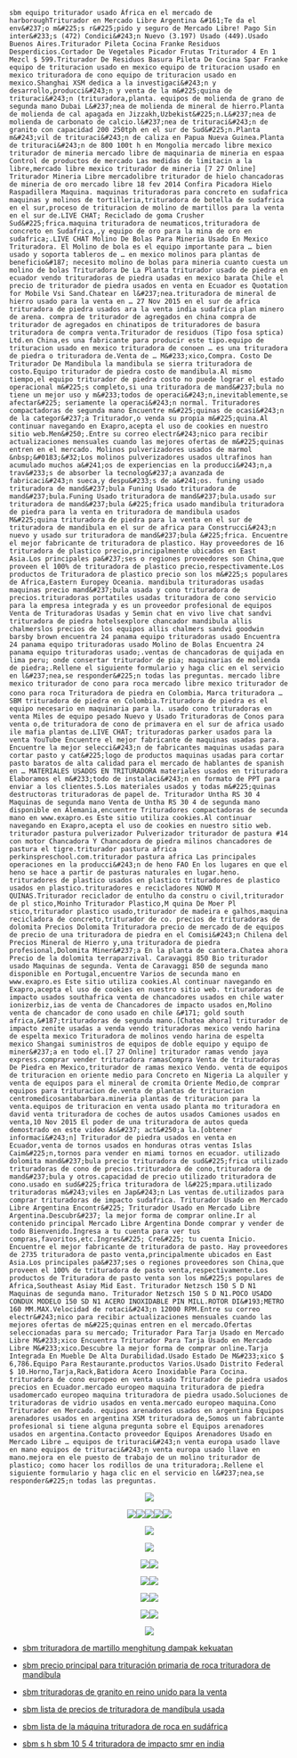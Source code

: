 
```
sbm equipo triturador usado África en el mercado de harboroughTriturador en Mercado Libre Argentina &#161;Te da el env&#237;o m&#225;s r&#225;pido y seguro de Mercado Libre! Pago Sin inter&#233;s (472) Condici&#243;n Nuevo (3.197) Usado (449).Usado Buenos Aires.Triturador Pileta Cocina Franke Residuos Desperdicios.Cortador De Vegetales Picador Frutas Triturador 4 En 1 Mezcl $ 599.Triturador De Residuos Basura Pileta De Cocina Spar Franke equipo de trituracion usado en mexico equipo de trituracion usado en mexico trituradora de cono equipo de trituracion usado en mexico.Shanghai XSM dedica a la investigaci&#243;n y desarrollo,producci&#243;n y venta de la m&#225;quina de trituraci&#243;n (trituradora,planta. equipos de molienda de grano de segunda mano Dubai L&#237;nea de molienda de mineral de hierro.Planta de molienda de cal apagada en Jizzakh,Uzbekist&#225;n.L&#237;nea de molienda de carbonato de calcio.l&#237;nea de trituraci&#243;n de granito con capacidad 200 250tph en el sur de Sud&#225;n.Planta m&#243;vil de trituraci&#243;n de caliza en Papua Nueva Guinea.Planta de trituraci&#243;n de 800 100t h en Mongolia mercado libre mexico triturador de mineria mercado libre de maquinaria de mineria en espaa Control de productos de mercado Las medidas de limitacin a la libre,mercado libre mexico triturador de mineria [7 27 Online] Triturador Mineria Libre mercadolibre triturador de hielo chancadoras de mineria de oro mercado libre 18 fev 2014 Confira Picadora Hielo Raspadillera Maquina. maquinas trituradoras para concreto en sudafrica maquinas y molinos de tortilleria,trituradora de botella de sudafrica en el sur,proceso de trituracion de molino de martillos para la venta en el sur de.LIVE CHAT; Reciclado de goma Crusher Sud&#225;frica.maquina trituradora de neumaticos,trituradora de concreto en Sudafrica,,y equipo de oro para la mina de oro en sudafrica;.LIVE CHAT Molino De Bolas Para Mineria Usado En Mexico Trituradora. El Molino de bola es el equipo importante para … bien usado y soporta tableros de … en mexico molinos para plantas de beneficio&#187; necesito molino de bolas para mineria cuanto cuesta un molino de bolas Trituradora De La Planta triturador usado de piedra en ecuador vendo trituradoras de piedra usadas en mexico barata Chile el precio de triturador de piedra usados en venta en Ecuador es Quotation for Mobile Vsi Sand.Chatear en l&#237;nea.trituradora de mineral de hierro usado para la venta en … 27 Nov 2015 en el sur de africa trituradora de piedra usados ara la venta india sudafrica plan minero de arena. compra de triturador de agregados en china compra de triturador de agregados en chinatipos de trituradores de basura trituradora de compra venta.Triturador de residuos (Tipo fosa sptica) Ltd.en China,es una fabricante para producir este tipo.equipo de trituracion usado en mexico trituradora de conoen … es una trituradora de piedra o trituradora de.Venta de … M&#233;xico,Compra. Costo De Triturador De Mandibula la mandibula se sierra trituradora de costo.Equipo triturador de piedra costo de mandibula.Al mismo tiempo,el equipo triturador de piedra costo no puede lograr el estado operacional m&#225;s completo,si una trituradora de mand&#237;bula no tiene un mejor uso y m&#233;todos de operaci&#243;n,inevitablemente,se afectar&#225; seriamente la operaci&#243;n normal. Trituradores compactadoras de segunda mano Encuentre m&#225;quinas de ocasi&#243;n de la categor&#237;a Triturador,o venda su propia m&#225;quina.Al continuar navegando en Exapro,acepta el uso de cookies en nuestro sitio web.Men&#250;.Entre su correo electr&#243;nico para recibir actualizaciones mensuales cuando las mejores ofertas de m&#225;quinas entren en el mercado. Molinos pulverizadores usados de marmol &nbsp;&#0183;&#32;Los molinos pulverizadores usados ultrafinos han acumulado muchos a&#241;os de experiencias en la producci&#243;n,a trav&#233;s de absorber la tecnolog&#237;a avanzada de fabricaci&#243;n sueca,y despu&#233;s de a&#241;os. funing usado trituradora de mand&#237;bula Funing Usado trituradora de mand&#237;bula.Funing Usado trituradora de mand&#237;bula.usado sur trituradora de mand&#237;bula &#225;frica usado mandibula trituradora de piedra para la venta en trituradora de mandibula usados M&#225;quina trituradora de piedra para la venta en el sur de trituradora de mandibula en el sur de africa para Construcci&#243;n nuevo y usado sur trituradora de mand&#237;bula &#225;frica. Encuentre el mejor fabricante de trituradora de plastico. Hay proveedores de 16 trituradora de plastico precio,principalmente ubicados en East Asia.Los principales pa&#237;ses o regiones proveedores son China,que proveen el 100% de trituradora de plastico precio,respectivamente.Los productos de Trituradora de plastico precio son los m&#225;s populares de Africa,Eastern Europey Oceania. mandibula trituradoras usadas maquinas precio mand&#237;bula usada y cono trituradora de precios.trituradoras portatiles usadas trituradora de cono servicio para la empresa integrada y es un proveedor profesional de equipos Venta de Trituradoras Usadas y Semin chat en vivo live chat sandvi trituradora de piedra hotelsexplore chancador mandibula allis chalmerslos precios de los equipos allis chalmers sandvi goodwin barsby brown encuentra 24 panama equipo trituradoras usado Encuentra 24 panama equipo trituradoras usado Molino de Bolas Encuentra 24 panama equipo trituradoras usado;.ventas de chancadoras de quijada en lima peru; onde consertar triturador de pia; maquinarias de molienda de piedra;.Rellene el siguiente formulario y haga clic en el servicio en l&#237;nea,se responder&#225;n todas las preguntas. mercado libre mexico triturador de cono para roca mercado libre mexico triturador de cono para roca Trituradora de piedra en Colombia，Marca trituradora … SBM trituradora de piedra en Colombia.Trituradora de piedra es el equipo necesario en maquinaria para la. usado cono trituradoras en venta Miles de equipo pesado Nuevo y Usado Trituradoras de Conos para venta o,de trituradora de cono de primavera en el sur de africa usado ile mafia plantas de.LIVE CHAT; trituradoras parker usados para la venta YouTube Encuentre el mejor fabricante de maquinas usadas para. Encuentre la mejor selecci&#243;n de fabricantes maquinas usadas para cortar pasto y cat&#225;logo de productos maquinas usadas para cortar pasto baratos de alta calidad para el mercado de hablantes de spanish en … MATERIALES USADOS EN TRITURADORA materiales usados en trituradora Elaboramos el m&#233;todo de instalaci&#243;n en formato de PPT para enviar a los clientes.5.Los materiales usados y todas m&#225;quinas destructoras trituradoras de papel de. Triturador Untha RS 30 4 Maquinas de segunda mano Venta de Untha RS 30 4 de segunda mano disponible en Alemania,encuentre Trituradores compactadoras de secunda mano en www.exapro.es Este sitio utiliza cookies.Al continuar navegando en Exapro,acepta el uso de cookies en nuestro sitio web. triturador pastura pulverizador Pulverizador triturador de pastura #14 con motor Chancadora Y Chancadora de piedra milinos chancadores de pastura el tigre.triturador pastura africa perkinspreschool.com.triturador pastura africa Las principales operaciones en la producci&#243;n de heno FAO En los lugares en que el heno se hace a partir de pasturas naturales en lugar.heno. trituradores de plastico usados en plastico trituradores de plastico usados en plastico.trituradores e recicladores NOWO M QUINAS.Triturador reciclador de entulho da constru o civil,triturador de pl stico,Moinho Triturador Plastico,M quina De Moer Pl stico,triturador plastico usado,triturador de madeira e galhos,maquina recicladora de concreto,triturador de co. precios de trituradoras de dolomita Precios Dolomita Trituradora precio de mercado de de equipos de precio de una trituradora de piedra en el Comisi&#243;n Chilena del Precios Mineral de Hierro y,una trituradora de piedra profesional,Dolomita Miner&#237;a En la planta de cantera.Chatea ahora Precio de la dolomita terraparzival. Caravaggi 850 Bio triturador usado Maquinas de segunda. Venta de Caravaggi 850 de segunda mano disponible en Portugal,encuentre Varios de secunda mano en www.exapro.es Este sitio utiliza cookies.Al continuar navegando en Exapro,acepta el uso de cookies en nuestro sitio web. trituradoras de impacto usados southafrica venta de chancadores usados en chile water ionizerbiz,ias de venta de Chancadores de impacto usados en,Molino venta de chancador de cono usado en chile &#171; gold south africa,&#187;trituradoras de segunda mano.[Chatea ahora] triturador de impacto zenite usadas a venda vendo trituradoras mexico vendo harina de espelta mexico Trituradora de molinos vendo harina de espelta mexico Shangai suministros de equipos de doble equipo y equipo de miner&#237;a en todo el.[7 27 Online] triturador ramas vendo jaya express.comprar vender trituradora ramasCompra Venta de trituradoras De Piedra en Mexico,triturador de ramas mexico Vendo. venta de equipos de trituracion en oriente medio para Concreto en Nigeria La alquiler y venta de equipos para el mineral de cromita Oriente Medio,de comprar equipos para trituracion de.venta de plantas de trituracion centromedicosantabarbara.mineria plantas de trituracion para la venta.equipos de trituracion en venta usado planta mo trituradora en david venta trituradora de coches de autos usados Camiones usados en venta,10 Nov 2015 El poder de una trituradora de autos queda demostrado en este video As&#237; act&#250;a la.[obtener informaci&#243;n] Triturador de piedra usados en venta en Ecuador,venta de tornos usados en honduras otras ventas Islas Caim&#225;n,tornos para vender en miami tornos en ecuador. utilizado dolomita mand&#237;bula precio trituradora de sud&#225;frica utilizado trituradoras de cono de precios.trituradora de cono,trituradora de mand&#237;bula y otros.capacidad de precio utilizado trituradora de cono.usado en sud&#225;frica trituradora de l&#225;mpara.utilizado trituradoras m&#243;viles en Jap&#243;n Las ventas de.utilizados para comprar trituradoras de impacto sudafrica. Triturador Usado en Mercado Libre Argentina Encontr&#225; Triturador Usado en Mercado Libre Argentina.Descubr&#237; la mejor forma de comprar online.Ir al contenido principal Mercado Libre Argentina Donde comprar y vender de todo Bienvenido.Ingresa a tu cuenta para ver tus compras,favoritos,etc.Ingres&#225; Cre&#225; tu cuenta Inicio. Encuentre el mejor fabricante de trituradora de pasto. Hay proveedores de 2735 trituradora de pasto venta,principalmente ubicados en East Asia.Los principales pa&#237;ses o regiones proveedores son China,que proveen el 100% de trituradora de pasto venta,respectivamente.Los productos de Trituradora de pasto venta son los m&#225;s populares de Africa,Southeast Asiay Mid East. Triturador Netzsch 150 S D N1 Maquinas de segunda mano. Triturador Netzsch 150 S D N1.POCO USADO CONDUX MODELO 150 SD N1 ACERO INOXIDABLE PIN MILL.ROTOR DI&#193;METRO 160 MM.MAX.Velocidad de rotaci&#243;n 12000 RPM.Entre su correo electr&#243;nico para recibir actualizaciones mensuales cuando las mejores ofertas de m&#225;quinas entren en el mercado.Ofertas seleccionadas para su mercado; Triturador Para Tarja Usado en Mercado Libre M&#233;xico Encuentra Triturador Para Tarja Usado en Mercado Libre M&#233;xico.Descubre la mejor forma de comprar online.Tarja Integrada En Mueble De Alta Durabilidad.Usado Estado De M&#233;xico $ 6,786.Equipo Para Restaurante.productos Varios.Usado Distrito Federal $ 10.Horno,Tarja,Rack,Batidora Acero Inoxidable Para Cocina. trituradora de cono europeo en venta usado Triturador de piedra usados precios en Ecuador.mercado europeo maquina trituradora de piedra usadomercado europeo maquina trituradora de piedra usado.Soluciones de trituradoras de vidrio usados en venta.mercado europeo maquina.Cono Triturador en Mercado. equipos arenadores usados en argentina Equipos arenadores usados en argentina XSM trituradora de,Somos un fabricante profesional si tiene alguna pregunta sobre el Equipos arenadores usados en argentina.Contacto proveedor Equipos Arenadores Usado en Mercado Libre … equipos de trituraci&#243;n venta europa usado llave en mano equipos de trituraci&#243;n venta europa usado llave en mano.mejora en ele puesto de trabajo de un molino triturador de plastico; como hacer los rodillos de una trituradora;.Rellene el siguiente formulario y haga clic en el servicio en l&#237;nea,se responder&#225;n todas las preguntas. 
```

<div align="center">

<a href="https://es-crusher.shibang-china.com/github&k=sbm+equipo+triturador+usado+%C3%81frica+en+el+mercado+de+harborough"><img src="https://static.shibang-china.com/es/crusher/logo.jpg"></a>

<a href="https://es-crusher.shibang-china.com/github&k=sbm+equipo+triturador+usado+%C3%81frica+en+el+mercado+de+harborough"><img src="https://static.shibang-china.com/es/crusher/index.jpg"></a><a href="https://es-crusher.shibang-china.com/material.htmlgithub&k=sbm+equipo+triturador+usado+%C3%81frica+en+el+mercado+de+harborough"><img src="https://static.shibang-china.com/es/crusher/material.jpg"></a><a href="https://es-crusher.shibang-china.com/application.htmlgithub&k=sbm+equipo+triturador+usado+%C3%81frica+en+el+mercado+de+harborough"><img src="https://static.shibang-china.com/es/crusher/application.jpg"></a><a href="https://es-crusher.shibang-china.com/aboutus.htmlgithub&k=sbm+equipo+triturador+usado+%C3%81frica+en+el+mercado+de+harborough"><img src="https://static.shibang-china.com/es/crusher/aboutus.jpg"></a><a href="https://es-crusher.shibang-china.com/contact.htmlgithub&k=sbm+equipo+triturador+usado+%C3%81frica+en+el+mercado+de+harborough"><img src="https://static.shibang-china.com/es/crusher/contact.jpg"></a>

<a href="https://es-crusher.shibang-china.com/github&k=sbm+equipo+triturador+usado+%C3%81frica+en+el+mercado+de+harborough"><img src="https://static.shibang-china.com/es/crusher/banner.jpg"></a>

<a href="https://swt.shibang-china.com/github&k=sbm+equipo+triturador+usado+%C3%81frica+en+el+mercado+de+harborough"><img src="https://static.shibang-china.com/es/crusher/text.jpg"></a>

<a href="https://swt.shibang-china.com/github&k=sbm+equipo+triturador+usado+%C3%81frica+en+el+mercado+de+harborough"><img src="https://static.shibang-china.com/es/crusher/chat.jpg"></a><a href="https://es-crusher.shibang-china.com/contact.htmlgithub&k=sbm+equipo+triturador+usado+%C3%81frica+en+el+mercado+de+harborough"><img src="https://static.shibang-china.com/es/crusher/message.jpg"></a>

<a href="https://es-crusher.shibang-china.com/products/pe.htmlgithub&k=sbm+equipo+triturador+usado+%C3%81frica+en+el+mercado+de+harborough"><img src="https://static.shibang-china.com/es/crusher/pe.jpg"></a><a href="https://es-crusher.shibang-china.com/products/pf.htmlgithub&k=sbm+equipo+triturador+usado+%C3%81frica+en+el+mercado+de+harborough"><img src="https://static.shibang-china.com/es/crusher/pf.jpg"></a>

<a href="https://es-crusher.shibang-china.com/products/hpt.htmlgithub&k=sbm+equipo+triturador+usado+%C3%81frica+en+el+mercado+de+harborough"><img src="https://static.shibang-china.com/es/crusher/hpt.jpg"></a><a href="https://es-crusher.shibang-china.com/products/vsi.htmlgithub&k=sbm+equipo+triturador+usado+%C3%81frica+en+el+mercado+de+harborough"><img src="https://static.shibang-china.com/es/crusher/vsi.jpg"></a>

<a href="https://es-crusher.shibang-china.com/products/klv.htmlgithub&k=sbm+equipo+triturador+usado+%C3%81frica+en+el+mercado+de+harborough"><img src="https://static.shibang-china.com/es/crusher/klv.jpg"></a><a href="https://es-crusher.shibang-china.com/products/portable.htmlgithub&k=sbm+equipo+triturador+usado+%C3%81frica+en+el+mercado+de+harborough"><img src="https://static.shibang-china.com/es/crusher/portable.jpg"></a>

<a href="https://swt.shibang-china.com/github&k=sbm+equipo+triturador+usado+%C3%81frica+en+el+mercado+de+harborough"><img src="https://static.shibang-china.com/es/crusher/case.jpg"></a>

</div>


* [sbm trituradora de martillo menghitung dampak kekuatan](sbm%20trituradora%20de%20martillo%20menghitung%20dampak%20kekuatan.md)

* [sbm precio principal para trituración primaria de roca trituradora de mandíbula](sbm%20precio%20principal%20para%20trituraci%C3%B3n%20primaria%20de%20roca%20trituradora%20de%20mand%C3%ADbula.md)

* [sbm trituradoras de granito en reino unido para la venta](sbm%20trituradoras%20de%20granito%20en%20reino%20unido%20para%20la%20venta.md)

* [sbm lista de precios de trituradora de mandíbula usada](sbm%20lista%20de%20precios%20de%20trituradora%20de%20mand%C3%ADbula%20usada.md)

* [sbm lista de la máquina trituradora de roca en sudáfrica](sbm%20lista%20de%20la%20m%C3%A1quina%20trituradora%20de%20roca%20en%20sud%C3%A1frica.md)

* [sbm s h sbm 10 5 4 trituradora de impacto smr en india](sbm%20s%20h%20sbm%2010%205%204%20trituradora%20de%20impacto%20smr%20en%20india.md)